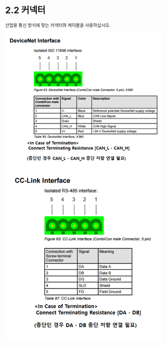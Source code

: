 ﻿# 2.2 커넥터

산업용 통신 방식에 맞는 커넥터와 케이블을 사용하십시오.

![그림 3 산업용 통신 커넥터](<../_assets/image_2_3.png>)
![](<../_assets/image_2_4.png>)
